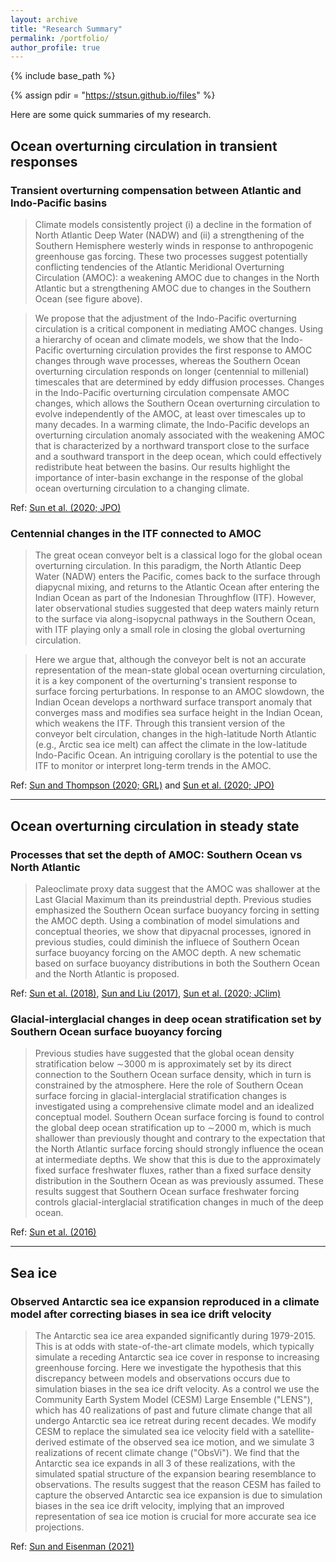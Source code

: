 ```yaml
---
layout: archive
title: "Research Summary"
permalink: /portfolio/
author_profile: true
---
```


{% include base_path %}

{% assign pdir = "https://stsun.github.io/files" %}

Here are some quick summaries of my research.

## Ocean overturning circulation in transient responses

### Transient overturning compensation between Atlantic and Indo-Pacific basins

> Climate models consistently project (i) a decline in the formation of North Atlantic Deep Water (NADW) and (ii) a strengthening of the Southern Hemisphere westerly winds in response to anthropogenic greenhouse gas forcing.  These two processes suggest potentially conflicting tendencies of the Atlantic Meridional Overturning Circulation (AMOC): a weakening AMOC due to changes in the North Atlantic but a strengthening AMOC due to changes in the Southern Ocean (see figure above).

> We propose that the adjustment of the Indo-Pacific overturning circulation is a critical component in mediating AMOC changes. Using a hierarchy of ocean and climate models, we show that the Indo-Pacific overturning circulation provides the first response to AMOC changes through wave processes, whereas the Southern Ocean overturning circulation responds on longer (centennial to millenial) timescales that are determined by eddy diffusion processes. Changes in the Indo-Pacific overturning circulation compensate AMOC changes, which allows the Southern Ocean overturning circulation to evolve independently of the AMOC, at least over timescales up to many decades. In a warming climate, the Indo-Pacific develops an overturning circulation anomaly associated with the weakening AMOC that is characterized by a northward transport close to the surface and a southward transport in the deep ocean, which could effectively redistribute heat between the basins. Our results highlight the importance of inter-basin exchange in the response of the global ocean overturning circulation to a changing climate.

Ref: [Sun et al. (2020; JPO)]({{pdir}}/Sun-Thompson-Eisenman-2020-JPO.pdf)

### Centennial changes in the ITF connected to AMOC

> The great ocean conveyor belt is a classical logo for the global ocean overturning circulation. In this paradigm, the North Atlantic Deep Water (NADW) enters the Pacific, comes back to the surface through diapycnal mixing, and returns to the Atlantic Ocean after entering the Indian Ocean as part of the Indonesian Throughflow (ITF). However, later observational studies suggested that deep waters mainly return to the surface via along-isopycnal pathways in the Southern Ocean, with ITF playing only a small role in closing the global overturning circulation.

> Here we argue that, although the conveyor belt is not an accurate representation of the mean-state global ocean overturning circulation, it is a key component of the overturning's transient response to surface forcing perturbations. In response to an AMOC slowdown, the Indian Ocean develops a northward surface transport anomaly that converges mass and modifies sea surface height in the Indian Ocean, which weakens the ITF. Through this transient version of the conveyor belt circulation, changes in the high-latitude North Atlantic (e.g., Arctic sea ice melt) can affect the climate in the low-latitude Indo-Pacific Ocean. An intriguing corollary is the potential to use the ITF to monitor or interpret long-term trends in the AMOC.

Ref: [Sun and Thompson (2020; GRL)]({{pdir}}/Sun-Thompson-2020-GRL-ITF.pdf) and [Sun et al. (2020; JPO)]({{pdir}}/Sun-Thompson-Eisenman-2020-JPO.pdf) 


***
## Ocean overturning circulation in steady state
### Processes that set the depth of AMOC: Southern Ocean vs North Atlantic

> Paleoclimate proxy data suggest that the AMOC was shallower at the Last Glacial Maximum than its preindustrial depth. Previous studies emphasized the Southern Ocean surface buoyancy forcing in setting the AMOC depth. Using a combination of model simulations and conceptual theories, we show that dipyacnal processes, ignored in previous studies, could diminish the influece of Southern Ocean surface buoyancy forcing on the AMOC depth. A new schematic based on surface buoyancy distributions in both the Southern Ocean and the North Atlantic is proposed.

Ref: [Sun et al. (2018)]({{pdir}}/Sun_et_al-2018-Geophysical_Research_Letters.pdf), [Sun and Liu (2017)]({{pdir}}/Sun-Liu-2017-ACC.pdf), [Sun et al. (2020; JClim)]({{pdir}}/Sun-Eisenman-Zanna-Stewart-inpress-2020.pdf)

### Glacial-interglacial changes in deep ocean stratification set by Southern Ocean surface buoyancy forcing

> Previous studies have suggested that the global ocean density stratification below ∼3000 m is approximately set by its direct connection to the Southern Ocean surface density, which in turn is constrained by the atmosphere. Here the role of Southern Ocean surface forcing in glacial-interglacial stratification changes is investigated using a comprehensive climate model and an idealized conceptual model. Southern Ocean surface forcing is found to control the global deep ocean stratification up to ∼2000 m, which is much shallower than previously thought and contrary to the expectation that the North Atlantic surface forcing should strongly influence the ocean at intermediate depths. We show that this is due to the approximately fixed surface freshwater fluxes, rather than a fixed surface density distribution in the Southern Ocean as was previously assumed. These results suggest that Southern Ocean surface freshwater forcing controls glacial-interglacial stratification changes in much of the deep ocean.

Ref: [Sun et al. (2016)]({{pdir}}/Sun_et_al-2016-Geophysical_Research_Letters.pdf)


*** 
## Sea ice
### Observed Antarctic sea ice expansion reproduced in a climate model after correcting biases in sea ice drift velocity

> The Antarctic sea ice area expanded significantly during 1979-2015. This is at odds with state-of-the-art climate models, which typically simulate a receding Antarctic sea ice cover in response to increasing greenhouse forcing. Here we investigate the hypothesis that this discrepancy between models and observations occurs due to simulation biases in the sea ice drift velocity. As a control we use the Community Earth System Model (CESM) Large Ensemble ("LENS"), which has 40 realizations of past and future climate change that all undergo Antarctic sea ice retreat during recent decades. We modify CESM to replace the simulated sea ice velocity field with a satellite-derived estimate of the observed sea ice motion, and we simulate 3 realizations of recent climate change ("ObsVi"). We find that the Antarctic sea ice expands in all 3 of these realizations, with the simulated spatial structure of the expansion bearing resemblance to observations. The results suggest that the reason CESM has failed to capture the observed Antarctic sea ice expansion is due to simulation biases in the sea ice drift velocity, implying that an improved representation of sea ice motion is crucial for more accurate sea ice projections.

Ref: [Sun and Eisenman (2021)]({{pdir}}/Sun-Eisenman-2021-NCOMMS.pdf)



